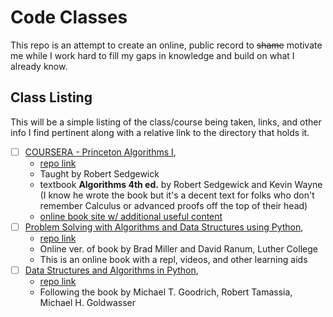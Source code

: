 # Code Classes
This repo is an attempt to create an online, public record to ~~shame~~ motivate me while I work hard to fill my gaps in knowledge and build on what I already know.

## Class Listing

This will be a simple listing of the class/course being taken, links, and other info I find pertinent along with a relative link to the directory that holds it.

- [ ] [COURSERA - Princeton Algorithms I](https://www.coursera.org/learn/algorithms-part1/), 
  - [repo link](./coursera-algorithms-part-i)
  - Taught by Robert Sedgewick 
  - textbook **Algorithms 4th ed.** by Robert Sedgewick and Kevin Wayne (I know he wrote the book but it's a decent text for folks who don't remember Calculus or advanced proofs off the top of their head) 
  - [online book site w/ additional useful content](https://algs4.cs.princeton.edu/home/)
- [ ] [Problem Solving with Algorithms and Data Structures using Python](https://runestone.academy/runestone/books/published/pythonds/index.html), 
  - [repo link](./problem-solving-algos-ds-python)
  - Online ver. of book by Brad Miller and David Ranum, Luther College 
  - This is an online book with a repl, videos, and other learning aids
- [ ] [Data Structures and Algorithms in Python](https://127.0.0.1), 
  - [repo link](./data_structures_algorithms_python)
  - Following the book by Michael T. Goodrich, Robert Tamassia, Michael H. Goldwasser